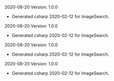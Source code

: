 2020-08-20 Version: 1.0.0
- Generated csharp 2020-02-12 for ImageSearch.

2020-08-20 Version: 1.0.0
- Generated csharp 2020-02-12 for ImageSearch.

2020-08-20 Version: 1.0.0
- Generated csharp 2020-02-12 for ImageSearch.

2020-08-20 Version: 1.0.0
- Generated csharp 2020-02-12 for ImageSearch.

